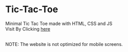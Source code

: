 # Tic-Tac-Toe
Minimal Tic Tac Toe made with HTML, CSS and JS<br>
Visit By Clicking [here](https://sanchit-jain07.github.io/Minimalist-Tic-Tac-Toe/) <br><br>

NOTE: The website is not optimized for mobile screens.
